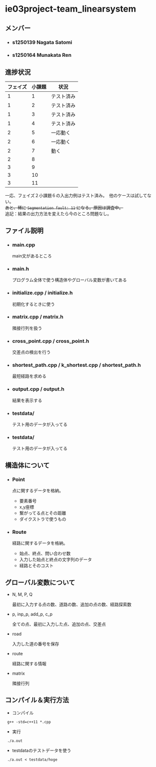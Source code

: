 # ie03project-team_linearsystem

## メンバー

- ### s1250139 Nagata Satomi
- ### s1250164 Munakata Ren

## 進捗状況


 フェイズ | 小課題 | 状況
-|-|-
 1 | 1 | テスト済み
 1 | 2 | テスト済み  
 1 | 3 | テスト済み
 1 | 4 | テスト済み
 2 | 5 | 一応動く
 2 | 6 | 一応動く
 2 | 7 | 動く
 2 | 8 |
 3 | 9 |
 3 | 10 |
 3 | 11 |

 一応、フェイズ２小課題６の入出力例はテスト済み。　他のケースは試してない。  
 ~~あと、稀に `Segmentation fault: 11` になる。原因は調査中。~~  
 追記：結果の出力方法を変えたら今のところ問題なし。



## ファイル説明

- ### main.cpp

    main文があるところ

- ### main.h

    プログラム全体で使う構造体やグローバル変数が書いてある

- ### initialize.cpp / initialize.h

    初期化するときに使う

- ### matrix.cpp / matrix.h

    隣接行列を扱う

- ### cross_point.cpp / cross_point.h

    交差点の検出を行う

- ### shortest_path.cpp / k_shortest.cpp / shortest_path.h

    最短経路を求める

- ### output.cpp / output.h

    結果を表示する

- ### testdata/

    テスト用のデータが入ってる

- ### testdata/

    テスト用のデータが入ってる


## 構造体について

- ### Point

    点に関するデータを格納。

    - 要素番号
    - x,y座標
    - 繋がってる点とその距離
    - ダイクストラで使うもの

- ### Route

    経路に関するデータを格納。

    - 始点、終点、問い合わせ数
    - 入力した始点と終点の文字列のデータ
    - 経路とそのコスト


## グローバル変数について

- N, M, P, Q

    最初に入力する点の数、道路の数、追加の点の数、経路探索数

- p, inp_p, add_p, c_p

    全ての点、最初に入力した点、追加の点、交差点

- road

    入力した道の番号を保存

- route

    経路に関する情報

- matrix

    隣接行列


## コンパイル＆実行方法

- コンパイル

``` 
 g++ -std=c++11 *.cpp
```

- 実行

``` 
 ./a.out
```

- testdataのテストデータを使う

``` 
 ./a.out < testdata/hoge
```
